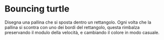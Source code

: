 # Bouncing turtle

Disegna una pallina che si sposta dentro un rettangolo. Ogni volta che la pallina si scontra con uno dei bordi del rettangolo, questa rimbalza preservando il modulo della velocità, e cambiando il colore in modo casuale.
